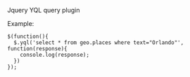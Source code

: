 Jquery YQL query plugin

Example:

    $(function(){
      $.yql('select * from geo.places where text="Orlando"', function(response){
        console.log(response);
      })
    });
